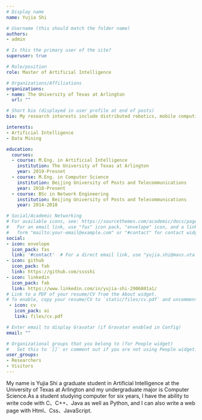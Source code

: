 ```yaml
---
# Display name
name: Yujia Shi

# Username (this should match the folder name)
authors:
- admin

# Is this the primary user of the site?
superuser: true

# Role/position
role: Master of Artificial Intelligence

# Organizations/Affiliations
organizations:
- name: The University of Texas at Arlington
  url: ""

# Short bio (displayed in user profile at end of posts)
bio: My research interests include distributed robotics, mobile computing and programmable matter.

interests:
- Artificial Intelligence
- Data Mining

education:
  courses:
  - course: M.Eng. in Artificial Intelligence
    institution: The University of Texas at Arlington
    year: 2019-Presnet
  - course: M.Eng. in Computer Science
    institution: Beijing University of Posts and Telecommunications
    year: 2018-Present
  - course: BSc in Network Engineering
    institution: Beijing University of Posts and Telecommunications
    year: 2014-2018

# Social/Academic Networking
# For available icons, see: https://sourcethemes.com/academic/docs/page-builder/#icons
#   For an email link, use "fas" icon pack, "envelope" icon, and a link in the
#   form "mailto:your-email@example.com" or "#contact" for contact widget.
social:
- icon: envelope
  icon_pack: fas
  link: '#contact'  # For a direct email link, use "yujia.shi@mavs.uta.edu".
- icon: github
  icon_pack: fab
  link: https://github.com/sssshi
- icon: linkedin
  icon_pack: fab
  link: https://www.linkedin.com/in/yujia-shi-2906801a1/
# Link to a PDF of your resume/CV from the About widget.
# To enable, copy your resume/CV to `static/files/cv.pdf` and uncomment the lines below.
 - icon: cv
   icon_pack: ai
   link: files/cv.pdf

# Enter email to display Gravatar (if Gravatar enabled in Config)
email: ""

# Organizational groups that you belong to (for People widget)
#   Set this to `[]` or comment out if you are not using People widget.
user_groups:
- Researchers
- Visitors
---
```


My name is Yujia Shi a graduate student in Artificial Intelligence at the University of Texas at Arlington and my undergraduate major is Computer Science.As a student studying computer for six years, I have the ability to write code with C、C++、Java as well as Python, and I can also write a web page with Html、Css、JavaScript.
